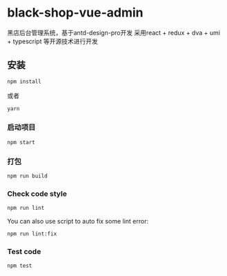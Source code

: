 # black-shop-vue-admin
黑店后台管理系统，基于antd-design-pro开发
采用react + redux + dva + umi + typescript 等开源技术进行开发

## 安装

```bash
npm install
```

或者

```bash
yarn
```

### 启动项目

```bash
npm start
```

### 打包

```bash
npm run build
```

### Check code style

```bash
npm run lint
```

You can also use script to auto fix some lint error:

```bash
npm run lint:fix
```

### Test code

```bash
npm test
```

